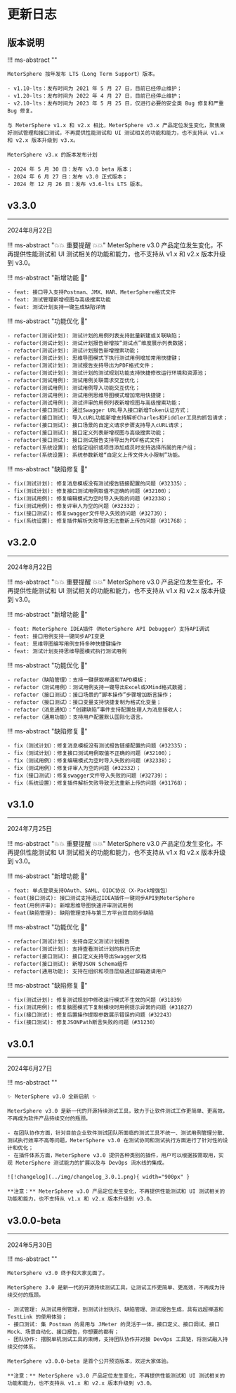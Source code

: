 # 更新日志

## 版本说明

!!! ms-abstract ""

    MeterSphere 按年发布 LTS（Long Term Support）版本。

    - v1.10-lts：发布时间为 2021 年 5 月 27 日，目前已经停止维护；
    - v1.20-lts：发布时间为 2022 年 4 月 27 日，目前已经停止维护；
    - v2.10-lts：发布时间为 2023 年 5 月 25 日，仅进行必要的安全类 Bug 修复和严重 Bug 修复。

    与 MeterSphere v1.x 和 v2.x 相比，MeterSphere v3.x 产品定位发生变化，聚焦做好测试管理和接口测试，不再提供性能测试和 UI 测试相关的功能和能力，也不支持从 v1.x 和 v2.x 版本升级到 v3.x。

    MeterSphere v3.x 的版本发布计划

    - 2024 年 5 月 30 日：发布 v3.0 beta 版本；
    - 2024 年 6 月 27 日：发布 v3.0 正式版本；
    - 2024 年 12 月 26 日：发布 v3.6-lts LTS 版本。

## v3.3.0

------

2024年8月22日

!!! ms-abstract "💥💥 重要提醒 💥💥"
    MeterSphere v3.0 产品定位发生变化，不再提供性能测试和 UI 测试相关的功能和能力，也不支持从 v1.x 和 v2.x 版本升级到 v3.0。

!!! ms-abstract "新增功能 :star2:"

    - feat: 接口导入支持Postman、JMX、HAR、MeterSphere格式文件
    - feat: 测试管理新增视图与高级搜索功能
    - feat: 测试计划支持一键生成缺陷详情

!!! ms-abstract "功能优化 :sunflower:"

    - refactor(测试计划): 测试计划的用例列表支持批量新建或关联缺陷；
    - refactor(测试计划): 测试计划报告新增按“测试点”维度展示列表数据；
    - refactor(测试计划): 测试计划报告新增搜索功能；
    - refactor(测试计划): 思维导图模式下执行测试用例增加常用快捷键；
    - refactor(测试计划): 测试报告支持导出为PDF格式文件；
    - refactor(测试计划): 测试计划的测试规划功能支持快捷修改运行环境和资源池；
    - refactor(测试用例): 测试用例关联需求交互优化；
    - refactor(测试用例): 测试用例导入功能交互优化；
    - refactor(测试用例): 测试用例思维导图模式增加常用快捷键；
    - refactor(测试用例): 测试评审的用例列表新增视图与高级搜索功能；
    - refactor(接口测试): 通过Swagger URL导入接口新增Token认证方式；
    - refactor(接口测试): 导入cURL功能新增支持解析Charles和Fiddler工具的抓包请求；
    - refactor(接口测试): 接口场景的自定义请求步骤支持导入cURL请求；
    - refactor(接口测试): 接口定义列表新增视图与高级搜索功能；
    - refactor(接口测试): 接口测试报告支持导出为PDF格式文件；
    - refactor(系统设置): 给指定组织或项目添加成员时支持选择所属的用户组；
    - refactor(系统设置): 系统参数新增“自定义上传文件大小限制”功能。

!!! ms-abstract "缺陷修复 :palm_tree:"

    - fix(测试计划): 修复消息模板没有测试报告链接配置的问题（#32335）；
    - fix(测试计划): 修复接口测试用例取值不正确的问题（#32100）；
    - fix(测试用例): 修复编辑模式为空时导入失败的问题（#32338）；
    - fix(测试用例): 修复评审人为空的问题（#32332）；
    - fix(接口测试): 修复swagger文件导入失败的问题（#32739）；
    - fix(系统设置): 修复插件解析失败导致无法重新上传的问题（#31768）；

## v3.2.0

------

2024年8月22日

!!! ms-abstract "💥💥 重要提醒 💥💥"
    MeterSphere v3.0 产品定位发生变化，不再提供性能测试和 UI 测试相关的功能和能力，也不支持从 v1.x 和 v2.x 版本升级到 v3.0。

!!! ms-abstract "新增功能 :star2:"

    - feat: MeterSphere IDEA插件（MeterSphere API Debugger）支持API调试
    - feat: 接口用例支持一键同步API变更
    - feat: 思维导图编写用例支持多种快捷键操作
    - feat: 测试计划支持思维导图模式执行测试用例

!!! ms-abstract "功能优化 :sunflower:"

    - refactor（缺陷管理）：支持一键获取禅道和TAPD模板；
    - refactor（测试用例）：测试用例支持一键导出Excel或XMind格式数据；
    - refactor（接口测试）：接口场景的“脚本操作”步骤增加断言操作；
    - refactor（接口测试）：接口变量支持快捷复制为格式化变量；
    - refactor（消息通知）：“创建缺陷”事件支持配置处理人为消息接收人；
    - refactor（通用功能）：支持用户配置默认国际化语言。

!!! ms-abstract "缺陷修复 :palm_tree:"

    - fix（测试计划）：修复消息模板没有测试报告链接配置的问题（#32335）；
    - fix（测试计划）：修复接口测试用例取值不正确的问题（#32100）；
    - fix（测试用例）：修复编辑模式为空时导入失败的问题（#32338）；
    - fix（测试用例）：修复评审人为空的问题（#32332）；
    - fix（接口测试）：修复swagger文件导入失败的问题（#32739）；
    - fix（系统设置）：修复插件解析失败导致无法重新上传的问题（#31768）；

## v3.1.0

------

2024年7月25日

!!! ms-abstract "💥💥 重要提醒 💥💥"
    MeterSphere v3.0 产品定位发生变化，不再提供性能测试和 UI 测试相关的功能和能力，也不支持从 v1.x 和 v2.x 版本升级到 v3.0。

!!! ms-abstract "新增功能 :star2:"

    - feat: 单点登录支持OAuth、SAML、OIDC协议（X-Pack增强包）
    - feat(接口测试): 接口测试支持通过IDEA插件一键同步API到MeterSphere
    - feat(用例评审): 新增思维导图快速评审测试用例
    - feat(缺陷管理): 缺陷管理支持与第三方平台双向同步缺陷

!!! ms-abstract "功能优化 :sunflower:"

    - refactor(测试计划): 支持自定义测试计划报告
    - refactor(测试计划): 支持查看测试计划的执行历史
    - refactor(接口测试): 接口定义支持导出Swagger文档
    - refactor(接口测试): 新增JSON Schema组件
    - refactor(通用功能): 支持在组织和项目层级通过邮箱邀请用户

!!! ms-abstract "缺陷修复 :palm_tree:"

    - fix(测试计划): 修复测试规划中修改运行模式不生效的问题（#31839）
    - fix(测试用例): 修复脑图模式下复制模块时用例提示异常的问题（#31827）
    - fix(接口测试): 修复后置操作提取参数展示错误的问题（#32243）
    - fix(接口测试): 修复JSONPath断言失败的问题（#31230）
    

## v3.0.1

------

2024年6月27日

!!! ms-abstract ""

    ✨ MeterSphere v3.0 全新启航 ✨

    MeterSphere v3.0 是新一代的开源持续测试工具，致力于让软件测试工作更简单、更高效，不再成为软件产品持续交付的瓶颈。

    - 在团队协作方面，针对目前企业软件测试团队所面临的测试工具不统一、测试用例管理分散、测试执行效率不高等问题，MeterSphere v3.0 在测试协同和测试执行方面进行了针对性的设计和优化；
    - 在插件体系方面，MeterSphere v3.0 提供各种类别的插件，用户可以根据按需取用，实现 MeterSphere 测试能力的扩展以及与 DevOps 流水线的集成。
    
    ![!changelog](../img/changelog_3.0.1.png){ width="900px" }

    **注意：** MeterSphere v3.0 产品定位发生变化，不再提供性能测试和 UI 测试相关的功能和能力，也不支持从 v1.x 和 v2.x 版本升级到 v3.0。




## v3.0.0-beta

------

2024年5月30日

!!! ms-abstract ""
    
    MeterSphere v3.0 终于和大家见面了。

    MeterSphere 3.0 是新一代的开源持续测试工具，让测试工作更简单、更高效，不再成为持续交付的瓶颈。

    - 测试管理: 从测试用例管理，到测试计划执行、缺陷管理、测试报告生成，具有远超禅道和 TestLink 的使用体验；
    - 接口测试: 集 Postman 的易用与 JMeter 的灵活于一体，接口定义、接口调试、接口 Mock、场景自动化、接口报告，你想要的都有；
    - 团队协作: 摆脱单机测试工具的束缚，支持团队协作并对接 DevOps 工具链，将测试融入持续交付体系。

    MeterSphere v3.0.0-beta 是首个公开预览版本，欢迎大家体验。
    
    **注意：** MeterSphere v3.0 产品定位发生变化，不再提供性能测试和 UI 测试相关的功能和能力，也不支持从 v1.x 和 v2.x 版本升级到 v3.0。

